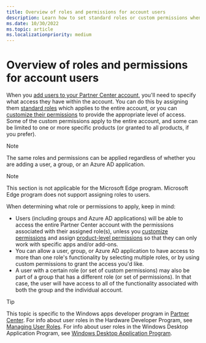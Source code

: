 ```yaml
---
title: Overview of roles and permissions for account users
description: Learn how to set standard roles or custom permissions when adding users to your Partner Center account.
ms.date: 10/30/2022
ms.topic: article
ms.localizationpriority: medium
---
```


# Overview of roles and permissions for account users

When you [add users to your Partner Center account](overview-users-groups-azure-ad-applications.md), you'll need to specify what access they have within the account. You can do this by assigning them [standard roles](assign-roles-to-account-users.md) which applies to the entire account, or you can [customize their permissions](overview-of-custom-permissions-for-account-users.md) to provide the appropriate level of access. Some of the custom permissions apply to the entire account, and some can be limited to one or more specific products (or granted to all products, if you prefer).

> [!NOTE]
> The same roles and permissions can be applied regardless of whether you are adding a user, a group, or an Azure AD application.

> [!NOTE]
> This section is not applicable for the Microsoft Edge program. Microsoft Edge program does not support assigning roles to users.

When determining what role or permissions to apply, keep in mind:

- Users (including groups and Azure AD applications) will be able to access the entire Partner Center account with the permissions associated with their assigned role(s), unless you [customize permissions](overview-of-custom-permissions-for-account-users.md) and assign [product-level permissions](assign-product-level-custom-permissions-to-account-users.md) so that they can only work with specific apps and/or add-ons.
- You can allow a user, group, or Azure AD application to have access to more than one role's functionality by selecting multiple roles, or by using custom permissions to grant the access you'd like.
- A user with a certain role (or set of custom permissions) may also be part of a group that has a different role (or set of permissions). In that case, the user will have access to all of the functionality associated with both the group and the individual account.

> [!TIP]
> This topic is specific to the Windows apps developer program in [Partner Center](https://partner.microsoft.com/dashboard). For info about user roles in the Hardware Developer Program, see [Managing User Roles](/windows-hardware/drivers/dashboard/hardware-dashboard-users-manage). For info about user roles in the Windows Desktop Application Program, see [Windows Desktop Application Program](/windows/desktop/appxpkg/windows-desktop-application-program#add-and-manage-account-users).
